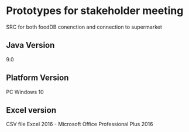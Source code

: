 # Prototypes for stakeholder meeting
SRC for both foodDB conenction and connection to supermarket

## Java Version
9.0
## Platform Version
PC Windows 10
## Excel version
CSV file
Excel 2016 - Microsoft Office Professional Plus 2016
